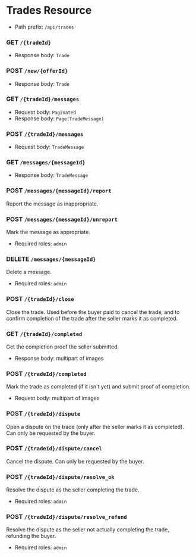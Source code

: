# Trades Resource
- Path prefix: `/api/trades`

### GET `/{tradeId}`
- Response body: `Trade`

### POST `/new/{offerId}`
- Response body: `Trade`

### GET `/{tradeId}/messages`
- Request body: `Paginated`
- Response body: `Page(TradeMessage)`

### POST `/{tradeId}/messages`
- Request body: `TradeMessage`

### GET `/messages/{messageId}`
- Response body: `TradeMessage`

### POST `/messages/{messageId}/report`
Report the message as inappropriate.

### POST `/messages/{messageId}/unreport`
Mark the message as appropriate.
- Required roles: `admin`

### DELETE `/messages/{messageId}`
Delete a message.
- Required roles: `admin`

### POST `/{tradeId}/close`
Close the trade. Used before the buyer paid to cancel the trade, and to confirm
completion of the trade after the seller marks it as completed.

### GET `/{tradeId}/completed`
Get the completion proof the seller submitted.
- Response body: multipart of images

### POST `/{tradeId}/completed`
Mark the trade as completed (if it isn't yet) and submit proof of completion.
- Request body: multipart of images

### POST `/{tradeId}/dispute`
Open a dispute on the trade (only after the seller marks it as completed).
Can only be requested by the buyer.

### POST `/{tradeId}/dispute/cancel`
Cancel the dispute. Can only be requested by the buyer.

### POST `/{tradeId}/dispute/resolve_ok`
Resolve the dispute as the seller completing the trade.
- Required roles: `admin`

### POST `/{tradeId}/dispute/resolve_refund`
Resolve the dispute as the seller not actually completing the trade, refunding the buyer.
- Required roles: `admin`
